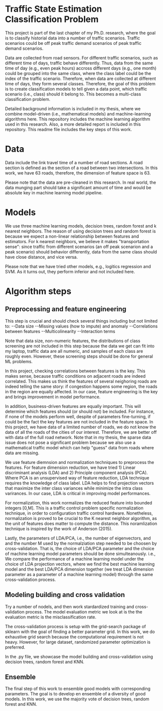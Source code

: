 # Traffic State Estimation Classification Problem


This project is part of the last chapter of my Ph.D. research, where the goal is to classify historial data into a number of traffic scenarios. Traffic scenarios could be off peak traffic demand scenarios of peak traffic demand scenarios. 

Data are collected from road sensors. For different traffic scenarios, such as different time of days, traffic behave differently. Thus, data from the same time of day (e.g., even peak hours) accross different days (e.g., one month) could be grouped into the same class, where the class label could be the index of the traffic scenario. Therefore, when data are collected at different time of days, they form several classes. Therefore, the goal of this problem is to create classification models to tell given a data point, which traffic scenario (i.e., class) should it belong to. This becomes a multi-class classification problem.

Detailed background information is included in my thesis, where we combine model-driven (i.e., mathematical models) and machine-learning algorithms here. This repository includes the machine learning algorithm used in this research. Also, a more detailed report is included in this repository. This readme file includes the key steps of this work.

# Data

Data include the link travel time of a number of road sections. A road section is defined as the section of a road between two intersections. In this work, we have 63 roads, therefore, the dimension of feature space is 63. 

Please note that the data are pre-cleaned in this research. In real world, the data munging part should take a significant amount of time and would be absolute key in machine learning model pipeline.

# Models
We use three machine learning models, decision trees, random forest and k nearest neighbors. The reason of using decision trees and random forest is because we expect a non-linear relationship between features and estimators. For k nearest neighbors, we believe it makes "transportation sense": since traffic from different scenarios (an off peak scenarion and a peak scenario) should behavior differently, data from the same class should have close distance, and vice versa.

Please note that we have tried other models, e.g., logitics regression and SVM. As it turns out, they perform inferior and not included here.  


# Algorithm steps
## Preprocessing and feature engineering

This step is crucial and should check several things including but not limited to:
--Data size
--Missing values (how to impute) and anomaly
--Correlations between features
--Multicolinearity 
--Interaction terms

Note that data size, non-numeric features, the distributions of class screening are not included in this step because the data we get can fit into my laptop, traffic data are all numeric, and samples of each class are roughly even. However, these screening steps should be done for general ML problems.

In this project, checking correlations between features is the key. This makes sense, because traffic conditions on adjacent roads are indeed correlated. This makes us think the features of several neighoring roads are indeed telling the same story: if congestion happens some region, the roads in the region are equally affected. In our case, feature engineering is the key and brings improvement in model performance. 

In addition, business-driven features are equally important. This will determine which features should (or should not) be included. For instance, if none of the models perform well, despite of parameters fine-turning, if could be the fact the key features are not included in the feature space. In this project, we have data of a limited number of roads, we do not know the data of all the roads of the cities of our interest. Therefore, we are better off with data of the full road network. Note that in my thesis, the sparse data issue does not pose a significant problem because we also use a mathematical traffic model which can help "guess" data from roads where data are missing.

We use feature diemnsion and normalization techniques to preprocess the features. For feature dimension reduction, we have tried 1) Linear discriminant analysis (LDA) and 2) Principle component analysis (PCA). Where PCA is an unsupervised way of feature reduction, LDA technique requires the knowledge of class label. LDA helps to find projection vectors that maximize the inter class variances while minimize the intra class varirances. In our case, LDA is critical in improving model performances.

For normalization, this work normalizes the reduced feature into bounded integers [0,M]. This is a traffic control problem specific normalization technique, in order to configuration traffic control hardware. Nonetheless, normalization is proved to be crucial to the K nearest neighbor algorithm, as the unit of features does matter to compute the distance. This noramlization technique is inspired by the work of Anderson (2015). 

Lastly, the parameters of LDA/PCA, i.e., the number of eigenvectors, and and the number M used by the normalziation step needed to be choosen by cross-validation. That is, the choice of LDA/PCA parameter and the choice of machine learning model parameters should be done simulteanously. i.e., We compare the performance of a machine learning model under the choice of LDA projection vectors, where we find the best machine learning model and the best LDA/PCA dimension together (we treat LDA dimension parameter as a parameter of a machine learning model) through the same cross-validation process. 

## Modeling building and cross validation
Try a number of nodels, and then work stardardized training and cross-validation process. The model evaluation metric we look at is the the evaluation metric is the misclassification rate. 

The cross-validation process is setup with the grid-search package of sklearn with the goal of finding a better parameter grid. In this work, we do exhaustive grid search because the computational requirement is not heavy. However, for large dataset, randomized parameter optimization is preferred. 

In the .py file, we showcase the model building and cross-validation using decision trees, random forest and KNN. 

## Ensemble 
The final step of this work to ensemble good models with corresponding parameters. The goal is to develop en ensemble of a diversity of good models. In this work, we use the majority vote of decision trees, random forest and KNN.





